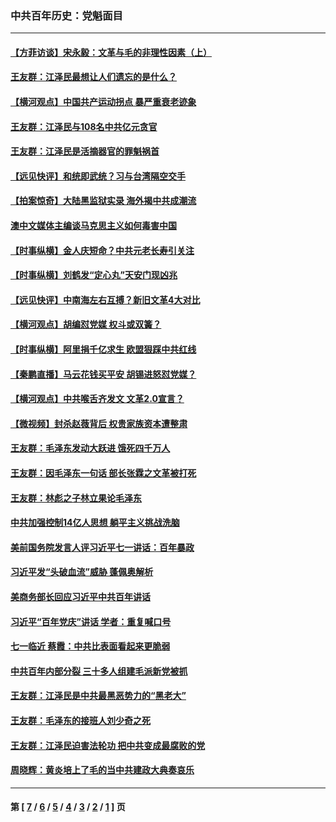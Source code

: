 ### 中共百年历史：党魁面目
---
#### [【方菲访谈】宋永毅：文革与毛的非理性因素（上）](../../pages/nf1176107/n13469956.md?01030430) 
#### [王友群：江泽民最想让人们遗忘的是什么？](../../pages/nf1176107/n13408949.md?01030430) 
#### [【横河观点】中国共产运动拐点 暴严重衰老迹象](../../pages/nf1176107/n13388333.md?01030430) 
#### [王友群：江泽民与108名中共亿元贪官](../../pages/nf1176107/n13352358.md?01030430) 
#### [王友群：江泽民是活摘器官的罪魁祸首](../../pages/nf1176107/n13336903.md?01030430) 
#### [【远见快评】和统即武统？习与台湾隔空交手](../../pages/nf1176107/n13297739.md?01030430) 
#### [【拍案惊奇】大陆黑监狱实录 海外揭中共成潮流](../../pages/nf1176107/n13288853.md?01030430) 
#### [澳中文媒体主编谈马克思主义如何毒害中国](../../pages/nf1176107/n13257387.md?01030430) 
#### [【时事纵横】金人庆短命？中共元老长寿引关注](../../pages/nf1176107/n13217934.md?01030430) 
#### [【时事纵横】刘鹤发“定心丸”天安门现凶兆](../../pages/nf1176107/n13215416.md?01030430) 
#### [【远见快评】中南海左右互搏？新旧文革4大对比](../../pages/nf1176107/n13214745.md?01030430) 
#### [【横河观点】胡编怼党媒 权斗或双簧？](../../pages/nf1176107/n13210864.md?01030430) 
#### [【时事纵横】阿里捐千亿求生 欧盟狠踩中共红线](../../pages/nf1176107/n13206431.md?01030430) 
#### [【秦鹏直播】马云花钱买平安 胡锡进怒怼党媒？](../../pages/nf1176107/n13206392.md?01030430) 
#### [【横河观点】中共喉舌齐发文 文革2.0宣言？](../../pages/nf1176107/n13201248.md?01030430) 
#### [【微视频】封杀赵薇背后 权贵家族资本遭整肃](../../pages/nf1176107/n13197798.md?01030430) 
#### [王友群：毛泽东发动大跃进 饿死四千万人](../../pages/nf1176107/n13177158.md?01030430) 
#### [王友群：因毛泽东一句话 部长张霖之文革被打死](../../pages/nf1176107/n13161711.md?01030430) 
#### [王友群：林彪之子林立果论毛泽东](../../pages/nf1176107/n13128622.md?01030430) 
#### [中共加强控制14亿人思想 躺平主义挑战洗脑](../../pages/nf1176107/n13094299.md?01030430) 
#### [美前国务院发言人评习近平七一讲话：百年暴政](../../pages/nf1176107/n13066986.md?01030430) 
#### [习近平发“头破血流”威胁 蓬佩奥解析](../../pages/nf1176107/n13063604.md?01030430) 
#### [美商务部长回应习近平中共百年讲话](../../pages/nf1176107/n13062903.md?01030430) 
#### [习近平“百年党庆”讲话 学者：重复喊口号](../../pages/nf1176107/n13061411.md?01030430) 
#### [七一临近 蔡霞：中共比表面看起来更脆弱](../../pages/nf1176107/n13056418.md?01030430) 
#### [中共百年内部分裂 三十多人组建毛派新党被抓](../../pages/nf1176107/n13044023.md?01030430) 
#### [王友群：江泽民是中共最黑恶势力的“黑老大”](../../pages/nf1176107/n13022180.md?01030430) 
#### [王友群：毛泽东的接班人刘少奇之死](../../pages/nf1176107/n12991772.md?01030430) 
#### [王友群：江泽民迫害法轮功 把中共变成最腐败的党](../../pages/nf1176107/n12947347.md?01030430) 
#### [周晓辉：黄炎培上了毛的当中共建政大典奏哀乐](../../pages/nf1176107/n12942780.md?01030430) 

---
#### 第 [ [7](./7.md?01030430) / [6](./6.md?01030430) / [5](./5.md?01030430) / [4](./4.md?01030430) / [3](./3.md?01030430) / [2](./2.md?01030430) / [1](./1.md?01030430) ] 页
